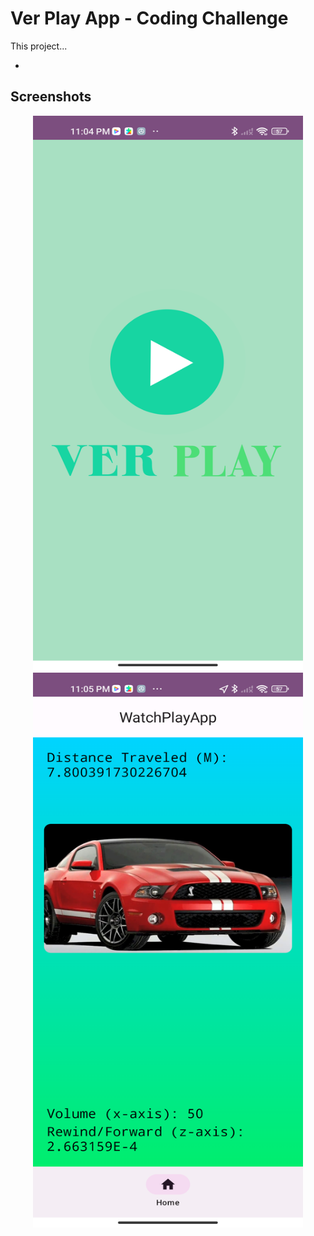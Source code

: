 # Ver Play App - Coding Challenge

This project...

* 

## Screenshots 

<p align="center">
  <img width="432" height="888" src="screenshots/splash.png">
  <img width="432" height="888" src="screenshots/home.png">
</p>
